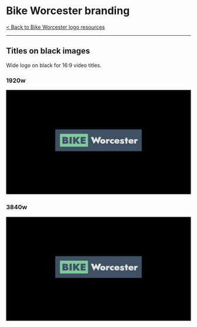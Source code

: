 # Bike Worcester branding

[< Back to Bike Worcester logo resources](./bike_worcester-logo.md)

---

## Titles on black images
Wide logo on black for 16:9 video titles.

### 1920w

![1920w](../assets/bike_worcester-logo/bike_worcester-logo-titles-black-1920.png)

### 3840w

![3840w](../assets/bike_worcester-logo/bike_worcester-logo-titles-black-3840.png)

